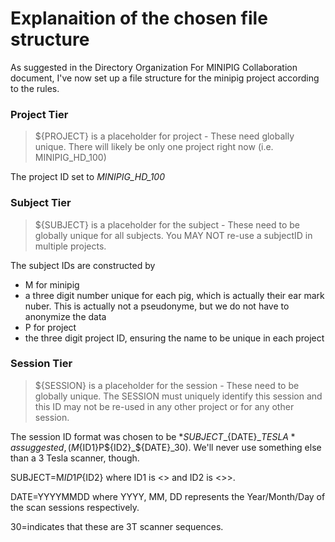 # Explanaition of the chosen file structure

As suggested in the Directory Organization For MINIPIG Collaboration
document, I've now set up a file structure for the minipig project
according to the rules.

### Project Tier

> ${PROJECT} is a placeholder for project - These need globally
> unique. There will likely be only one project right now (i.e.
> MINIPIG_HD_100)

The project ID set to *MINIPIG_HD_100*

### Subject Tier

> ${SUBJECT} is a placeholder for the subject - These need to be
> globally unique for all subjects. You MAY NOT re-use a subjectID in
> multiple projects.

The subject IDs are constructed by
- M for minipig
- a three digit number unique for each pig, which is actually their ear
mark nuber. This is actually not a pseudonyme, but we do not have to
anonymize the data
- P for project
- the three digit project ID, ensuring the name to be unique in each
  project
  

### Session Tier

> ${SESSION} is a placeholder for the session - These need to be
> globally unique. The SESSION must uniquely identify this session and
> this ID may not be re-used in any other project or for any other
> session.

The session ID format was chosen to be *${SUBJECT}\_${DATE}\_${TESLA}* as
suggested, (M${ID1}P${ID2}_${DATE}_30). We'll never use something else than
a 3 Tesla scanner, though.

SUBJECT=M${ID1}P${ID2} where ID1 is <<????>> and ID2 is <<?????>>>.

DATE=YYYYMMDD where YYYY, MM, DD represents the Year/Month/Day of the scan sessions respectively.

30=indicates that these are 3T scanner sequences.
